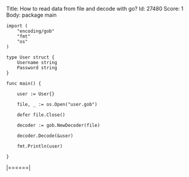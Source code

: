 Title: How to read data from file and decode with go?
Id: 27480
Score: 1
Body:
    package main

    import (
        "encoding/gob"
        "fmt"
        "os"
    )

    type User struct {
        Username string
        Password string
    }

    func main() {

        user := User{}

        file, _ := os.Open("user.gob")

        defer file.Close()

        decoder := gob.NewDecoder(file)

        decoder.Decode(&user)

        fmt.Println(user)

    }

|======|

